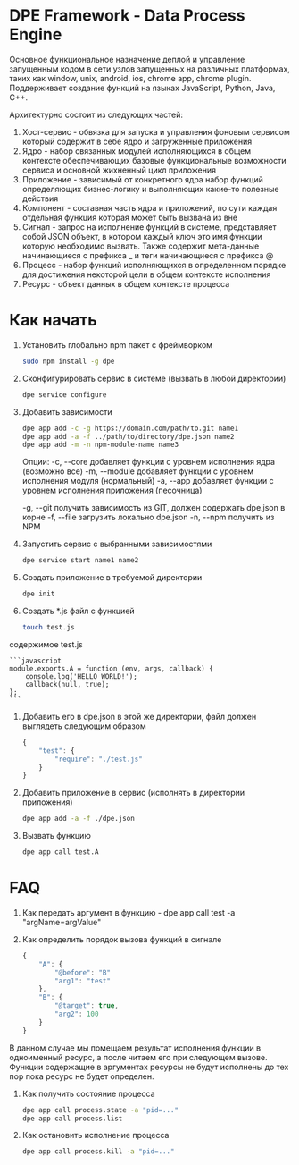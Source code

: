 # DPE Framework - Data Process Engine

Основное функциональное назначение деплой и управление запущенным кодом 
в сети узлов запущенных на различных платформах, таких как window, unix,
 android, ios, chrome app, chrome plugin. Поддерживает создание функций
на языках JavaScript, Python, Java, C++.

Архитектурно состоит из следующих частей:

1. Хост-сервис - обвязка для запуска и управления фоновым сервисом
    который содержит в себе ядро и загруженные приложения
1. Ядро - набор связанных модулей исполняющихся в общем контексте
    обеспечивающих базовые функциональные возможности сервиса и основной
    жихненный цикл приложения
1. Приложение - зависимый от конкретного ядра набор функций определяющих
    бизнес-логику и выполняющих какие-то полезные действия
1. Компонент - составная часть ядра и приложений, по сути каждая
    отдельная функция которая может быть вызвана из вне
1. Сигнал - запрос на исполнение функций в системе, представляет собой
    JSON объект, в котором каждый ключ это имя функции которую необходимо
    вызвать. Также содержит мета-данные начинающиеся с префикса _ и теги
    начинающиеся с префикса @
1. Процесс - набор функций исполняющихся в определенном порядке для 
    достижения некоторой цели в общем контексте исполнения
1. Ресурс - объект данных в общем контексте процесса
    
# Как начать

1. Установить глобально npm пакет с фреймворком

    ```bash 
    sudo npm install -g dpe
    ```

1. Сконфигурировать сервис в системе (вызвать в любой директории)

    ```bash
    dpe service configure
    ```
1. Добавить зависимости

    ```bash
    dpe app add -c -g https://domain.com/path/to.git name1
    dpe app add -a -f ../path/to/directory/dpe.json name2
    dpe app add -m -n npm-module-name name3
    ```
    Опции:
     -c, --core добавляет функции с уровнем исполнения ядра (возможно все)
     -m, --module добавляет функции с уровнем исполнения модуля (нормальный)
     -a, --app добавляет функции с уровнем исполнения приложения (песочница)
     
     -g, --git получить зависимость из GIT, должен содержать dpe.json в корне
     -f, --file загрузить локально dpe.json
     -n, --npm получить из NPM
   
1. Запустить сервис с выбранными зависимостями

    ```bash
    dpe service start name1 name2
    ```
     
1. Создать приложение в требуемой директории

    ```bash
    dpe init
    ```
1. Создать *.js файл с функцией

    ```bash
    touch test.js
    ```
содержимое test.js

    ```javascript
    module.exports.A = function (env, args, callback) {
        console.log('HELLO WORLD!');
        callback(null, true);
    };
    ```
1. Добавить его в dpe.json в этой же директории, файл должен выглядеть 
    следующим образом 

    ```javascript
    {
        "test": {
            "require": "./test.js"
        }
    }
    ```
1. Добавить приложение в сервис (исполнять в директории приложения)

    ```bash
    dpe app add -a -f ./dpe.json
    ```
    
1. Вызвать функцию

    ```bash
    dpe app call test.A
    ```

# FAQ

1. Как передать аргумент в функцию - dpe app call test -a "argName=argValue"
1. Как определить порядок вызова функций в сигнале

    ```javascript
    {
        "A": {
            "@before": "B"
            "arg1": "test"
        },
        "B": {
            "@target": true,
            "arg2": 100
        }
    }
    ```

В данном случае мы помещаем результат исполнения функции в одноименный 
ресурс, а после читаем его при следующем вызове. Функции содержащие в 
аргументах ресурсы не будут исполнены до тех пор пока ресурс не будет 
определен.


1. Как получить состояние процесса

    ```bash
    dpe app call process.state -a "pid=..."
    dpe app call process.list
    ```

1. Как остановить исполнение процесса

    ```bash
    dpe app call process.kill -a "pid=..."
    ```    
